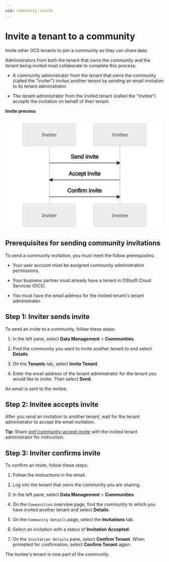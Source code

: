 ```yaml
---
uid: community-invite
---
```


# Invite a tenant to a community

Invite other OCS tenants to join a community so they can share data. 

Administrators from both the tenant that owns the community and the tenant being invited must collaborate to complete this process:

- A community administrator from the tenant that owns the community (called the "inviter") invites another tenant by sending an email invitation to its tenant administrator.

- The tenant administrator from the invited tenant (called the "invitee") accepts the invitation on behalf of their tenant. 

**Invite process**

![Invite process](images/invite-process.drawio.svg)

## Prerequisites for sending community invitations

To send a community invitation, you must meet the follow prerequisites:

- Your user account must be assigned community administration permissions.

- Your business partner must already have a tenant in OSIsoft Cloud Services (OCS).

- You must have the email address for the invited tenant's tenant administrator. 

## Step 1: Inviter sends invite

To send an invite to a community, follow these steps:

1. In the left pane, select **Data Management** > **Communities**.

1. Find the community you want to invite another tenant to and select **Details**.

1. On the **Tenants** tab, select **Invite Tenant**.

1. Enter the email address of the tenant administrator for the tenant you would like to invite. Then select **Send**.

  An email is sent to the invitee.

## Step 2: Invitee accepts invite

After you send an invitation to another tenant, wait for the tenant administrator to accept the email invitation.

**Tip:** Share <xref:community-accept-invite> with the invited tenant administrator for instruction.

## Step 3: Inviter confirms invite

To confirm an invite, follow these steps:

1. Follow the instructions in the email.

1. Log into the tenant that owns the community you are sharing.

1. In the left pane, select **Data Management** > **Communities**.

1. On the `Communities` overview page, find the community to which you have invited another tenant and select **Details**.

1. On the `Community Details` page, select the **Invitations** tab.

1. Select an invitation with a status of **Invitation Accepted**.

1. On the `Invitation Details` pane, select **Confirm Tenant**. When prompted for confirmation, select **Confirm Tenant** again.

  The invitee's tenant is now part of the community.